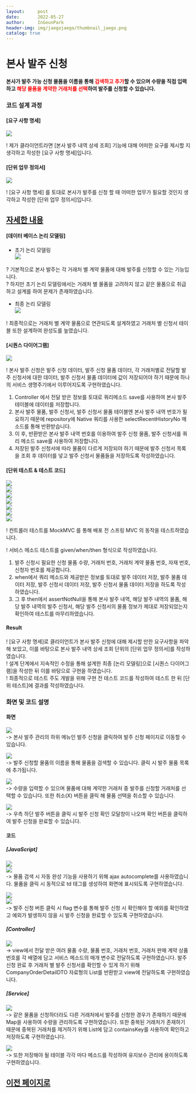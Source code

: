 ```yaml
---
layout:     post
date:       2022-05-27
author:     InGeunPark
header-img: img/jaegojaego/thumbnail_jaego.png
catalog: true
---
```


# 본사 발주 신청

<p style="font-weight:bold">본사가 발주 가능 신청 물품을 이름을 통해 <font style="color:red;">검색하고 추가</font>할 수 있으며 수량을 직접 입력하고 
  <font style="color:red;">해당 물품을 계약한 거래처를 선택</font>하여 발주를 신청할 수 있습니다. </p>

### 코드 설계 과정

#### [요구 사항 명세]
<img src="../../../../img/jaegojaego/companyOrderRegist/company-order-regist_1.png"> <br>

! 제가 클라이언트라면 [본사 발주 내역 상세 조회] 기능에 대해 어떠한 요구를 제시할 지 생각하고 작성한 [요구 사항 명세]입니다.

#### [단위 업무 정의서] 

<img src="../../../../img/jaegojaego/companyOrderRegist/company-order-regist_2.png"> <br>

! [요구 사항 명세] 를 토대로 본사가 발주를 신청 할 때 어떠한 업무가 필요할 것인지 생각하고 작성한 [단위 업무 정의서]입니다.

## [자세한 내용](https://www.notion.so/912b85f8f7f645b6859401cccae0124b)

#### [데이터 베이스 논리 모델링]
- 초기 논리 모델링 <br>
<img src="../../../../img/jaegojaego/companyOrderList/company-order-list_3.png"> <br>

? 기본적으로 본사 발주는 각 거래처 별 계약 물품에 대해 발주를 신청할 수 있는 기능입니다. <br>
? 하지만 초기 논리 모델링에서는 거래처 별 물품을 고려하지 않고 같은 물품으로 취급하고 설계를 하여 문제가 존재하였습니다.

- 최종 논리 모델링 <br>
<img src="../../../../img/jaegojaego/companyOrderList/company-order-list_4.png"> <br>

! 최종적으로는 거래처 별 계약 물품으로 연관되도록 설계하였고 거래처 별 신청서 테이블 또한 설계하여 완성도를 높였습니다.

#### [시퀀스 다이어그램]

<img src="../../../../img/jaegojaego/companyOrderRegist/company-order-regist_3.png"> <br>

! 본사 발주 신청은 발주 신청 데이터, 발주 신청 물품 데이터, 각 거래처별로 전달할 발주 신청서에 대한 데이터, 발주 신청서 물품 데이터에 값이 저장되어야 하기 때문에 하나의 
서비스 생명주기에서 이루어지도록 구현하였습니다.
 1. Controller 에서 전달 받은 정보를 토대로 쿼리메소드 save를 사용하여 본사 발주 테이블에 데이터를 저장합니다.
 2. 본사 발주 물품, 발주 신청서, 발주 신청서 물품 테이블엔 본사 발주 내역 번호가 필요하기 때문에 repository에 Native 쿼리를 사용한 selectRecentHistoryNo 메소드를 통해 반환받습니다.
 3. 이 후, 반환받은 본사 발주 내역 번호를 이용하여 발주 신청 물품, 발주 신청서를 쿼리 메소드 save를 사용하여 저장합니다.
 4. 저장된 발주 신청서에 따라 물품이 다르게 저장되야 하기 때문에 발주 신청서 목록을 조회 후 데이터를 넣고 발주 신청서 물품들을 저장하도록 작성하였습니다.

#### [단위 테스트 & 테스트 코드]

<img src="../../../../img/jaegojaego/companyOrderRegist/company-order-regist_4.png"> <br>
<img src="../../../../img/jaegojaego/companyOrderRegist/company-order-regist_5.png"> <br>
<img src="../../../../img/jaegojaego/companyOrderRegist/company-order-regist_6.png"> <br>
<img src="../../../../img/jaegojaego/companyOrderRegist/company-order-regist_7.png"> <br>
<img src="../../../../img/jaegojaego/companyOrderRegist/company-order-regist_8.png"> <br>
<img src="../../../../img/jaegojaego/companyOrderRegist/company-order-regist_9.png"> <br>
<img src="../../../../img/jaegojaego/companyOrderRegist/company-order-regist_10.png"> <br>


! 컨트롤러 테스트를 MockMVC 를 통해 배포 전 스프링 MVC 의 동작을 테스트하였습니다.

! 서비스 메소드 테스트를 given/when/then 형식으로 작성하였습니다. <br>
 1. 발주 신청시 필요한 신청 물품 수량, 거래처 번호, 거래처 계약 물품 번호, 자재 번호, 신청자 번호를 제공합니다.
 2. when에서 쿼리 메소드와 제공받은 정보를 토대로 발주 데이터 저장, 발주 물품 데이터 저장, 발주 신청서 데이터 저장, 발주 신청서 물품 데이터 저장을 하도록 작성하였습니다.
 3. 그 후 then에서 assertNotNull을 통해 본사 발주 내역, 해당 발주 내역의 물품, 해당 발주 내역의 발주 신청서, 해당 발주 신청서의 물품 정보가 제대로 저장되었는지 확인하여 테스트를 마무리하였습니다.

#### Result
! [요구 사항 명세]로 클리이언트가 본사 발주 신청에 대해 제시할 만한 요구사항을 파악해 보았고, 이를 바탕으로 본사 발주 내역 상세 조회 단위의  [단위 업무 정의서]를 작성하였습니다.  <br>
! 설계 단계에서 지속적인 수정을 통해 설계한 최종 [논리 모델링]으로  [시퀀스 다이어그램]을 작성한 뒤 이를 바탕으로 구현을 하였습니다. <br>
! 최종적으로 테스트 주도 개발을 위해 구현 전 테스트 코드를 작성하여 테스트 한 뒤 [단위 테스트]에 결과를 작성하였습니다. 

### 화면 및 코드 설명

#### 화면
<img src="../../../../img/jaegojaego/companyOrderRegist/company-order-regist_11.png"> <br>
-> 본사 발주 관리의 하위 메뉴인 발주 신청을 클릭하여 발주 신청 페이지로 이동할 수 있습니다. <br>

<img src="../../../../img/jaegojaego/companyOrderRegist/company-order-regist_12.png"> <br>
-> 발주 신청할 물품의 이름을 통해 물품을 검색할 수 있습니다. 클릭 시 발주 물품 목록에 추가됩니다. <br>

<img src="../../../../img/jaegojaego/companyOrderRegist/company-order-regist_13.png"> <br>
-> 수량을 입력할 수 있으며 물품에 대해 계약한 거래처 중 발주를 신청할 거래처를 선택할 수 있습니다. 또한 취소(X) 버튼을 클릭 해 물품 선택을 취소할 수 있습니다.  <br>

<img src="../../../../img/jaegojaego/companyOrderRegist/company-order-regist_14.png"> <br>
-> 우측 하단 발주 버튼을 클릭 시 발주 신청 확인 모달창이 나오며 확인 버튼을 클릭하여 발주 신청을 완료할 수 있습니다. <br>

#### 코드

##### [JavaScript]
<img src="../../../../img/jaegojaego/companyOrderRegist/company-order-regist_15.png"> <br>
<img src="../../../../img/jaegojaego/companyOrderRegist/company-order-regist_16.png"> <br>
-> 물품 검색 시 자동 완성 기능을 사용하기 위해 ajax autocomplete를 사용하였습니다. 물품을 클릭 시 동적으로 td 태그를 생성하여 화면에 표시되도록 구현하였습니다. <br>

<img src="../../../../img/jaegojaego/companyOrderRegist/company-order-regist_17.png"> <br>
<img src="../../../../img/jaegojaego/companyOrderRegist/company-order-regist_18.png"> <br>
-> 발주 신청 버튼 클릭 시 flag 변수를 통해 발주 신청 시 확인해야 할 예외를 확인하였고 예외가 발생하지 않을 시 발주 신청을 완료할 수 있도록 구현하였습니다.

##### [Controller]
<img src="../../../../img/jaegojaego/companyOrderRegist/company-order-regist_19.png"> <br>
-> view에서 전달 받은 여러 물품 수량, 물품 번호, 거래처 번호, 거래처 판매 계약 상품 번호를 각 배열에 담고 서비스 메소드의 매개 변수로 전달하도록 구현하였습니다. 발주 신청 완료 후 
거래처 별 발주 신청서를 확인할 수 있게 하기 위해 CompanyOrderDetailDTO 자료형의 List를 반환받고 view에 전달하도록 구현하였습니다. <br>

##### [Service]
<img src="../../../../img/jaegojaego/companyOrderRegist/company-order-regist_20.png"> <br>
-> 같은 물품을 신청하더라도 다른 거래처에서 발주를 신청한 경우가 존재하기 때문에 Map을 사용하여 수량을 관리하도록 구현하였습니다. 또한 중복된 거래처가 존재하기 때문에
중복된 거래처를 제거하기 위해 List에 담고 containsKey를 사용하여 확인하고 저장하도록 구현하였습니다.

<img src="../../../../img/jaegojaego/companyOrderRegist/company-order-regist_21.png"> <br>
-> 또한 저장해야 될 테이블 각각 마다 메소드를 작성하여 유지보수 관리에 용이하도록 구현하였습니다.

## [이전 페이지로](https://ingeunpark.github.io/2022/05/27/jaegojaego/#list)



